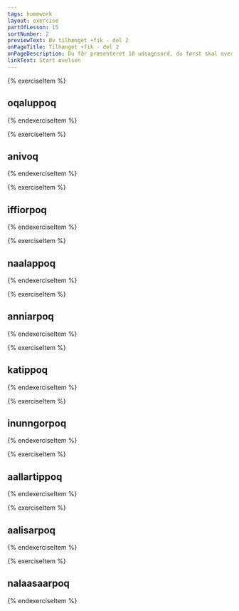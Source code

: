 ```yaml
---
tags: homework
layout: exercise
partOfLesson: 15
sortNumber: 2
previewText: Øv tilhænget +fik - del 2
onPageTitle: Tilhænget +fik - del 2
onPageDescription: Du får præsenteret 10 udsagnsord, du først skal oversætte, sæt så +fik på og skriv den nye betydning.
linkText: Start øvelsen
---
```


{% exerciseItem %}

## oqaluppoq
<single-input data-label="Nutseruk" ></single-input>
<single-input data-label="Sæt +fik på" data-validation="oqaluffik"></single-input>
<single-input data-label="Hvad er ordets nye betydning?" ></single-input>
<feedback-message data-content="Oqaluppoq betyder: Han taler. Oqaluffik betyder kirke (=stedet man taler - hentyder nok til præsten)."></feedback-message>
{% endexerciseItem %}

{% exerciseItem %}

## anivoq
<single-input data-label="Nutseruk" ></single-input>
<single-input data-label="Sæt +fik på" data-validation="aniffik"></single-input>
<single-input data-label="Hvad er ordets nye betydning?" ></single-input>
<feedback-message data-content="Anivoq betyder: Han går ud. Aniffik betyder udgang (=stedet man går ud)."></feedback-message>
{% endexerciseItem %}

{% exerciseItem %}

## iffiorpoq
<single-input data-label="Nutseruk" ></single-input>
<single-input data-label="Sæt +fik på" data-validation="iffiorfik"></single-input>
<single-input data-label="Hvad er ordets nye betydning?" ></single-input>
<feedback-message data-content="Iffiorpoq betyder: Han bager brød. Iffiorfik betyder bageri (=stedet man bager brød)."></feedback-message>
{% endexerciseItem %}

{% exerciseItem %}

## naalappoq
<single-input data-label="Nutseruk" ></single-input>
<single-input data-label="Sæt +fik på" data-validation="naalaffik"></single-input>
<single-input data-label="Hvad er ordets nye betydning?" ></single-input>
<feedback-message data-content="Naalappoq betyder: Han adlyder. Naalaffik betyder tempel (=stedet man adlyder)."></feedback-message>
{% endexerciseItem %}

{% exerciseItem %}

## anniarpoq
<single-input data-label="Nutseruk" ></single-input>
<single-input data-label="Sæt +fik på" data-validation="anniarfik"></single-input>
<single-input data-label="Hvad er ordets nye betydning?" ></single-input>
<feedback-message data-content="Anniarpoq betyder: Han har ondt. Anniarfik betyder helvede (=stedet man har ondt)."></feedback-message>
{% endexerciseItem %}

{% exerciseItem %}

## katippoq
<single-input data-label="Nutseruk" ></single-input>
<single-input data-label="Sæt +fik på" data-validation="katiffik"></single-input>
<single-input data-label="Hvad er ordets nye betydning?" ></single-input>
<feedback-message data-content="Katippoq betyder: Han bliver gift. Katiffik betyder bryllupsdag (=tiden man bliver gift)."></feedback-message>
{% endexerciseItem %}

{% exerciseItem %}

## inunngorpoq
<single-input data-label="Nutseruk" ></single-input>
<single-input data-label="Sæt +fik på" data-validation="inunngorfik"></single-input>
<single-input data-label="Hvad er ordets nye betydning?" ></single-input>
<feedback-message data-content="Inunngorpoq betyder: Han bliver født. Inunngorfik betyder fødselssted."></feedback-message>
{% endexerciseItem %}

{% exerciseItem %}

## aallartippoq
<single-input data-label="Nutseruk" ></single-input>
<single-input data-label="Sæt +fik på" data-validation="aallartiffik"></single-input>
<single-input data-label="Hvad er ordets nye betydning?" ></single-input>
<feedback-message data-content="Aallartippoq betyder: Det starter. Aallartiffik betyder startsted/starttid."></feedback-message>
{% endexerciseItem %}

{% exerciseItem %}

## aalisarpoq
<single-input data-label="Nutseruk" ></single-input>
<single-input data-label="Sæt +fik på" data-validation="aalisarfik"></single-input>
<single-input data-label="Hvad er ordets nye betydning?" ></single-input>
<feedback-message data-content="Aalisarpoq betyder: Han fisker. Aalisarfik betyder fiskeplads."></feedback-message>
{% endexerciseItem %}

{% exerciseItem %}

## nalaasaarpoq
<single-input data-label="Nutseruk" ></single-input>
<single-input data-label="Sæt +fik på" data-validation="nalaasaarfik"></single-input>
<single-input data-label="Hvad er ordets nye betydning?" ></single-input>
<feedback-message data-content="Nalaasaarpoq betyder: Han ligger og hviler sig. Nalaasaarfik betyder sofa (=stedet man ligger og hviler sig)."></feedback-message>
{% endexerciseItem %}
